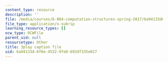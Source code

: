 ```yaml
---
content_type: resource
description: ''
file: /media/courses/6-004-computation-structures-spring-2017/6a94133d6f6e45329fe8692df335e017_AlT3zLxcHmw.srt
file_type: application/x-subrip
learning_resource_types: []
ocw_type: OCWFile
parent_uid: null
resourcetype: Other
title: 3play caption file
uid: 6a94133d-6f6e-4532-9fe8-692df335e017
---
```

